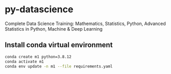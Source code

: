 # py-datascience

Complete Data Science Training: Mathematics, Statistics, Python, Advanced Statistics in Python, Machine &amp; Deep Learning

## Install conda virtual environment

```sh
conda create m1 python=3.8.12
conda activate m1
conda env update -n m1 --file requirements.yaml
```
